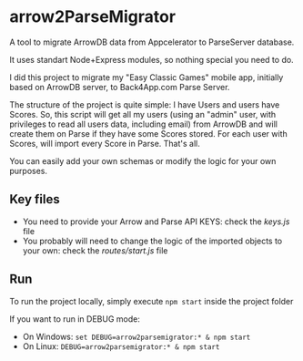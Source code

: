# arrow2ParseMigrator
A tool to migrate ArrowDB data from Appcelerator to ParseServer database.

It uses standart Node+Express modules, so nothing special you need to do.

I did this project to migrate my "Easy Classic Games" mobile app, initially based on ArrowDB server, to Back4App.com Parse Server.

The structure of the project is quite simple: I have Users and users have Scores.
So, this script will get all my users (using an "admin" user, with privileges to read all users data, including email) from ArrowDB and will create them on Parse if they have some Scores stored.
For each user with Scores, will import every Score in Parse. That's all.

You can easily add your own schemas or modify the logic for your own purposes.

## Key files
* You need to provide your Arrow and Parse API KEYS: check the *keys.js* file
* You probably will need to change the logic of the imported objects to your own: check the *routes/start.js* file

## Run
To run the project locally, simply execute `npm start` inside the project folder

If you want to run in DEBUG mode:

* On Windows: `set DEBUG=arrow2parsemigrator:* & npm start`
* On Linux: `DEBUG=arrow2parsemigrator:* & npm start`
